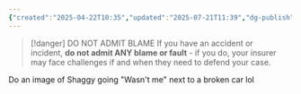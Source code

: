 ```yaml
---
{"created":"2025-04-22T10:35","updated":"2025-07-21T11:39","dg-publish":true,"dg-path":"Zettels/(6) In An Accident Do Not Admit Blame.md","permalink":"/zettels/6-in-an-accident-do-not-admit-blame/","dgPassFrontmatter":true,"noteIcon":"1"}
---
```


> [!danger] DO NOT ADMIT BLAME
> If you have an accident or incident, **do not admit ANY blame or fault** - if you do, your insurer may face challenges if and when they need to defend your case.

Do an image of Shaggy going "Wasn't me" next to a broken car lol 
